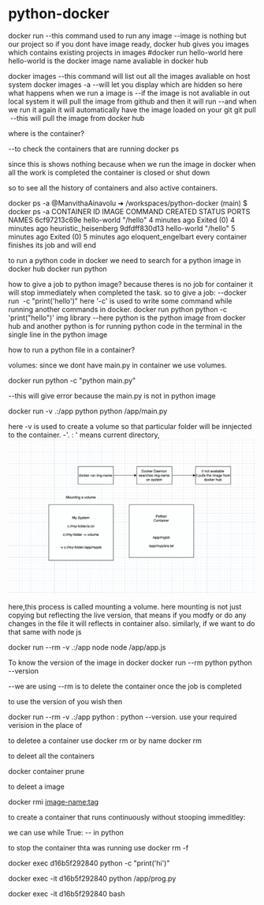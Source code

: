 # python-docker

docker run
--this command used to run any image
--image is nothing but our project
so if you dont have image ready, docker hub gives you images which contains existing projects in images
#docker run hello-world
here hello-world is the docker image name avaliable in docker hub

docker images
--this command will list out all the images avaliable on host system
docker images -a
--will let you display which are hidden
so here what happens when we run a image is
--if the image is not avaliable in out local system it will pull the image from github and then it will run
--and when we run it again it will automatically have the image loaded on your git
git pull <image>
--this will pull the image from docker hub

where is the container?

--to check the containers that are running
docker ps

since this is shows nothing because
when we run the image in docker when all the work is completed the container is closed or shut down

so to see all the history of containers and also active containers.

docker ps -a
@ManvithaAinavolu ➜ /workspaces/python-docker (main) $ docker ps -a
CONTAINER ID   IMAGE         COMMAND    CREATED         STATUS                     PORTS     NAMES
6cf97213c69e   hello-world   "/hello"   4 minutes ago   Exited (0) 4 minutes ago             heuristic_heisenberg
9dfdff830d13   hello-world   "/hello"   5 minutes ago   Exited (0) 5 minutes ago             eloquent_engelbart
every container finishes its job and will end

to run a python code in docker we need to search for a python image in docker hub
docker run python

how to give a job to python image?
because theres is no job for container it will stop immediately when completed the task.
so to give a job:
--docker run <image> -c "print('hello')"
here '-c' is used to write some command while running another commands in docker.
docker run python python -c 'print("hello")'
            img     library
--here python is the python image from docker hub
and another python is for running python code in the terminal in the single line in the python image


how to run a python file in a container?

volumes:  since we dont have main.py in container we use volumes.

docker run python -c "python main.py"

--this will give error because the main.py is not in python image

docker run -v .:/app python python  /app/main.py

here -v is used to create a volume so that particular folder will be innjected to the container.
        -'. : ' means current directory,
        ![alt text](image.png)

here,this process is called mounting a volume.
here mounting is not just copying but reflecting the live version,
that means if you modfy or do any changes in the file it will reflects in container also.
similarly, if we want to do that same with node js

docker run --rm -v .:/app node node /app/app.js

To know the version of the image in docker
docker run --rm python python --version

--we are using --rm is to delete the container once the job is completed

to use the version of you wish then

docker run --rm -v .:/app python :<version> python --version.
use your required verision in the place of <version>


to deletee a container use
docker rm
or by name
docker rm <container-name>

to deleet all the containers

docker container prune

to deleet a image 

docker rmi <image-name:tag>

to create a container that runs continuously without stooping immeditley:

we can use 
while True: -- in python


to stop the container thta was running use
docker rm -f <contanerid>

docker exec d16b5f292840 python -c "print('hi')"

docker exec -it d16b5f292840 python /app/prog.py

docker exec -it d16b5f292840 bash
